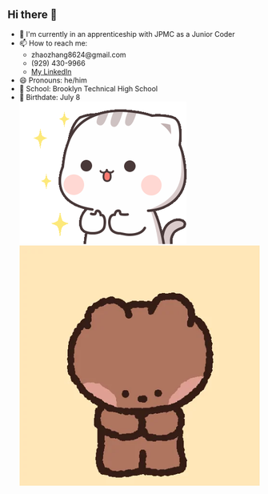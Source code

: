 ## Hi there 👋
- 🌱 I'm currently in an apprenticeship with JPMC as a Junior Coder
- 📫 How to reach me:
  <ul>
      <li>zhaozhang8624@gmail.com</li>
      <li>(929) 430-9966</li>
      <li> <a href="https://www.linkedin.com/in/zhaozm/" target="_blank">My LinkedIn</a></li>
  </ul>
- 😄 Pronouns: he/him
- 🏫 School: Brooklyn Technical High School
- 🎂 Birthdate: July 8
  <br>
![](https://github.com/ZhaoZMM/ZhaoZMM/blob/main/cutie-cat-well.gif)
![](https://github.com/ZhaoZMM/ZhaoZMM/blob/main/giphy.webp)
